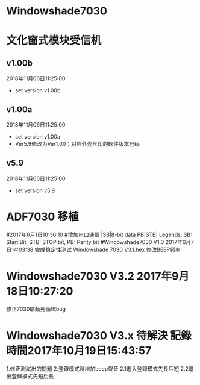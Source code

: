 # Windowshade7030
# 文化窗式模块受信机

## v1.00b
2018年11月06日11:25:00
* set version v1.00b

## v1.00a
2018年11月06日11:25:00
* set version v1.00a
* Ver5.9修改为Ver1.00；对应外壳丝印的软件版本号码

## v5.9
2018年11月06日11:25:00
* set version v5.9



# ADF7030 移植
#2017年6月1日10:36:10
#增加串口通信  |SB|8-bit data PB|STB| Legends: SB: Start Bit, STB: STOP bit, PB: Parity bit
#Windowshade7030 V1.0 2017年6月7日14:03:38 完成稳定性测试
Windowshade 7030 V3.1.hex 修改BEEP频率

# Windowshade7030 V3.2 2017年9月18日10:27:20
修正7030驅動死循環bug

# Windowshade7030 V3.x 待解決 記錄時間2017年10月19日15:43:57
1.修正測試出的問題
2.登錄模式時增加beep聲音 
    2.1進入登錄模式先長后短
    2.2退出登錄模式先短后長
